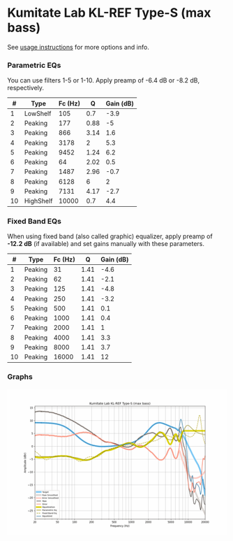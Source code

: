 # Kumitate Lab KL-REF Type-S (max bass)
See [usage instructions](https://github.com/jaakkopasanen/AutoEq#usage) for more options and info.

### Parametric EQs
You can use filters 1-5 or 1-10. Apply preamp of -6.4 dB or -8.2 dB, respectively.

|   # | Type      |   Fc (Hz) |    Q |   Gain (dB) |
|-----|-----------|-----------|------|-------------|
|   1 | LowShelf  |       105 | 0.7  |        -3.9 |
|   2 | Peaking   |       177 | 0.88 |        -5   |
|   3 | Peaking   |       866 | 3.14 |         1.6 |
|   4 | Peaking   |      3178 | 2    |         5.3 |
|   5 | Peaking   |      9452 | 1.24 |         6.2 |
|   6 | Peaking   |        64 | 2.02 |         0.5 |
|   7 | Peaking   |      1487 | 2.96 |        -0.7 |
|   8 | Peaking   |      6128 | 6    |         2   |
|   9 | Peaking   |      7131 | 4.17 |        -2.7 |
|  10 | HighShelf |     10000 | 0.7  |         4.4 |

### Fixed Band EQs
When using fixed band (also called graphic) equalizer, apply preamp of **-12.2 dB** (if available) and set gains manually with these parameters.

|   # | Type    |   Fc (Hz) |    Q |   Gain (dB) |
|-----|---------|-----------|------|-------------|
|   1 | Peaking |        31 | 1.41 |        -4.6 |
|   2 | Peaking |        62 | 1.41 |        -2.1 |
|   3 | Peaking |       125 | 1.41 |        -4.8 |
|   4 | Peaking |       250 | 1.41 |        -3.2 |
|   5 | Peaking |       500 | 1.41 |         0.1 |
|   6 | Peaking |      1000 | 1.41 |         0.4 |
|   7 | Peaking |      2000 | 1.41 |         1   |
|   8 | Peaking |      4000 | 1.41 |         3.3 |
|   9 | Peaking |      8000 | 1.41 |         3.7 |
|  10 | Peaking |     16000 | 1.41 |        12   |

### Graphs
![](./Kumitate%20Lab%20KL-REF%20Type-S%20(max%20bass).png)
